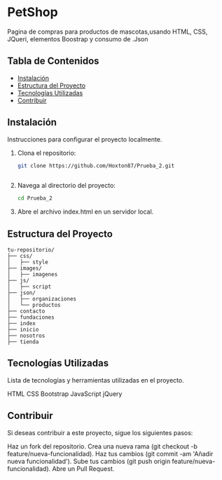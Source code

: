 # PetShop

Pagina de compras para productos de mascotas,usando HTML, CSS, JQueri, elementos Boostrap y consumo de .Json

## Tabla de Contenidos

- [Instalación](#instalación)
- [Estructura del Proyecto](#estructura-del-proyecto)
- [Tecnologías Utilizadas](#tecnologías-utilizadas)
- [Contribuir](#contribuir)


## Instalación

Instrucciones para configurar el proyecto localmente.

1. Clona el repositorio:
   ```bash
   git clone https://github.com/Hoxton87/Prueba_2.git
  

2. Navega al directorio del proyecto:
   ```bash
   cd Prueba_2
3. Abre el archivo index.html en un servidor local.

## Estructura del Proyecto


```
tu-repositorio/
├── css/
│   ├── style
├── images/
│   ├── imagenes
├── js/
│   ├── script
├── json/
│   ├── organizaciones
│   └── productos
├── contacto
├── fundaciones
├── index
├── inicio
├── nosotros
├── tienda
```


## Tecnologías Utilizadas
Lista de tecnologías y herramientas utilizadas en el proyecto.

HTML
CSS
Bootstrap
JavaScript
jQuery


## Contribuir
Si deseas contribuir a este proyecto, sigue los siguientes pasos:

Haz un fork del repositorio.
Crea una nueva rama (git checkout -b feature/nueva-funcionalidad).
Haz tus cambios (git commit -am 'Añadir nueva funcionalidad').
Sube tus cambios (git push origin feature/nueva-funcionalidad).
Abre un Pull Request.




